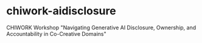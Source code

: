 # chiwork-aidisclosure
CHIWORK Workshop "Navigating Generative AI Disclosure, Ownership, and Accountability in Co-Creative Domains"
